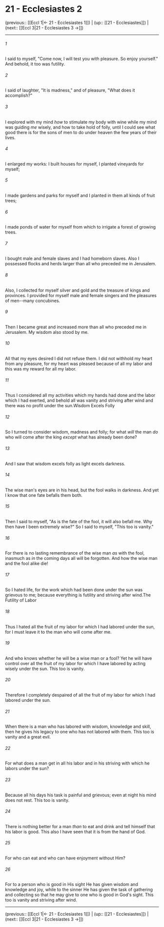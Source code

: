 # 21 - Ecclesiastes 2

(previous:: [[Eccl 1|← 21 - Ecclesiastes 1]]) | (up:: [[21 - Ecclesiastes]]) | (next:: [[Eccl 3|21 - Ecclesiastes 3 →]])

***


###### 1 
I said to myself, "Come now, I will test you with pleasure. So enjoy yourself." And behold, it too was futility. 

###### 2 
I said of laughter, "It is madness," and of pleasure, "What does it accomplish?" 

###### 3 
I explored with my mind _how_ to stimulate my body with wine while my mind was guiding _me_ wisely, and how to take hold of folly, until I could see what good there is for the sons of men to do under heaven the few years of their lives. 

###### 4 
I enlarged my works: I built houses for myself, I planted vineyards for myself; 

###### 5 
I made gardens and parks for myself and I planted in them all kinds of fruit trees; 

###### 6 
I made ponds of water for myself from which to irrigate a forest of growing trees. 

###### 7 
I bought male and female slaves and I had homeborn slaves. Also I possessed flocks and herds larger than all who preceded me in Jerusalem. 

###### 8 
Also, I collected for myself silver and gold and the treasure of kings and provinces. I provided for myself male and female singers and the pleasures of men--many concubines. 

###### 9 
Then I became great and increased more than all who preceded me in Jerusalem. My wisdom also stood by me. 

###### 10 
All that my eyes desired I did not refuse them. I did not withhold my heart from any pleasure, for my heart was pleased because of all my labor and this was my reward for all my labor. 

###### 11 
Thus I considered all my activities which my hands had done and the labor which I had exerted, and behold all was vanity and striving after wind and there was no profit under the sun.Wisdom Excels Folly 

###### 12 
So I turned to consider wisdom, madness and folly; for what _will_ the man _do_ who will come after the king _except_ what has already been done? 

###### 13 
And I saw that wisdom excels folly as light excels darkness. 

###### 14 
The wise man's eyes are in his head, but the fool walks in darkness. And yet I know that one fate befalls them both. 

###### 15 
Then I said to myself, "As is the fate of the fool, it will also befall me. Why then have I been extremely wise?" So I said to myself, "This too is vanity." 

###### 16 
For there is no lasting remembrance of the wise man _as_ with the fool, inasmuch as _in_ the coming days all will be forgotten. And how the wise man and the fool alike die! 

###### 17 
So I hated life, for the work which had been done under the sun was grievous to me; because everything is futility and striving after wind.The Futility of Labor 

###### 18 
Thus I hated all the fruit of my labor for which I had labored under the sun, for I must leave it to the man who will come after me. 

###### 19 
And who knows whether he will be a wise man or a fool? Yet he will have control over all the fruit of my labor for which I have labored by acting wisely under the sun. This too is vanity. 

###### 20 
Therefore I completely despaired of all the fruit of my labor for which I had labored under the sun. 

###### 21 
When there is a man who has labored with wisdom, knowledge and skill, then he gives his legacy to one who has not labored with them. This too is vanity and a great evil. 

###### 22 
For what does a man get in all his labor and in his striving with which he labors under the sun? 

###### 23 
Because all his days his task is painful and grievous; even at night his mind does not rest. This too is vanity. 

###### 24 
There is nothing better for a man _than_ to eat and drink and tell himself that his labor is good. This also I have seen that it is from the hand of God. 

###### 25 
For who can eat and who can have enjoyment without Him? 

###### 26 
For to a person who is good in His sight He has given wisdom and knowledge and joy, while to the sinner He has given the task of gathering and collecting so that he may give to one who is good in God's sight. This too is vanity and striving after wind.

***

(previous:: [[Eccl 1|← 21 - Ecclesiastes 1]]) | (up:: [[21 - Ecclesiastes]]) | (next:: [[Eccl 3|21 - Ecclesiastes 3 →]])
